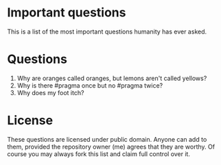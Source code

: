 # Important questions

This is a list of the most important questions humanity has ever asked.

# Questions

1. Why are oranges called oranges, but lemons aren't called yellows?
2. Why is there #pragma once but no #pragma twice?
3. Why does my foot itch?

# License

These questions are licensed under public domain. Anyone can add to them, provided the repository owner (me) agrees that they are worthy. Of course you may always fork this list and claim full control over it.